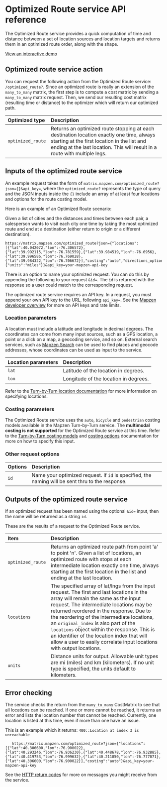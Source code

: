 # Optimized Route service API reference

The Optimized Route service provides a quick computation of time and distance between a set of location sources and location targets and returns them in an optimized route order, along with the shape.

[View an interactive demo](https://mapzen.com/products/mobility/optimized-route)

## Optimized route service action

You can request the following action from the Optimized Route service: `/optimized_route?`. Since an optimized route is really an extension of the `many_to_many` matrix, the first step is to compute a cost matrix by sending a `many_to_many` matrix request.  Then, we send our resulting cost matrix (resulting time or distance) to the optimizer which will return our optimized path.

| Optimized type | Description |
| :--------- | :----------- |
| `optimized_route` | Returns an optimized route stopping at each destination location exactly one time, always starting at the first location in the list and ending at the last location. This will result in a route with multiple legs.  |

## Inputs of the optimized route service

An example request takes the form of `matrix.mapzen.com/optimized_route?json={}&api_key=`, where the `optimized_route?` represents the type of query and the JSON inputs inside the ``{}`` include an array of at least four locations and options for the route costing model.

Here is an example of an Optimized Route scenario:

Given a list of cities and the distances and times between each pair, a salesperson wants to visit each city one time by taking the most optimized route and end at a destination (either return to origin or a different destination).

```
https://matrix.mapzen.com/optimized_route?json={"locations":[{"lat":40.042072,"lon":-76.306572},{"lat":39.992115,"lon":-76.781559},{"lat":39.984519,"lon":-76.6956},{"lat":39.996586,"lon":-76.769028},{"lat":39.984322,"lon":-76.706672}],"costing":"auto","directions_options":{"units":"miles"}}&api_key=your-mapzen-api-key
```

There is an option to name your optimized request. You can do this by appending the following to your request `&id=`.  The `id` is returned with the response so a user could match to the corresponding request.

The optimized route service requires an API key. In a request, you must append your own API key to the URL, following `api_key=`. See the [Mapzen developer overview](https://mapzen.com/documentation/overview/) for more on API keys and rate limits.

### Location parameters

A location must include a latitude and longitude in decimal degrees. The coordinates can come from many input sources, such as a GPS location, a point or a click on a map, a geocoding service, and so on. External search services, such as [Mapzen Search](https://mapzen.com/products/search/geocoding) can be used to find places and geocode addresses, whose coordinates can be used as input to the service.

| Location parameters | Description |
| :--------- | :----------- |
| `lat` | Latitude of the location in degrees. |
| `lon` | Longitude of the location in degrees. |

Refer to the [Turn-by-Turn location documentation](/turn-by-turn/api-reference.md#locations) for more information on specifying locations.

### Costing parameters

The Optimized Route service uses the `auto`, `bicycle` and `pedestrian` costing models available in the Mapzen Turn-by-Turn service. The **multimodal costing is not supported** for the Optimized Route service at this time.  Refer to the [Turn-by-Turn costing models](/turn-by-turn/api-reference.md#costing-models) and [costing options](/turn-by-turn/api-reference.md#costing-options) documentation for more on how to specify this input.

### Other request options

| Options | Description |
| :------------------ | :----------- |
| `id` | Name your optimized request. If `id` is specified, the naming will be sent thru to the response. |

## Outputs of the optimized route service

If an optimized request has been named using the optional `&id=` input, then the name will be returned as a string `id`.

These are the results of a request to the Optimized Route service.

| Item | Description |
| :---- | :----------- |
| `optimized_route` | Returns an optimized route path from point 'a' to point 'n'.  Given a list of locations, an optimized route with stops at each intermediate location exactly one time, always starting at the first location in the list and ending at the last location.|
| `locations` | The specified array of lat/lngs from the input request.  The first and last locations in the array will remain the same as the input request.  The intermediate locations may be returned reordered in the response.  Due to the reordering of the intermediate locations, an `original_index` is also part of the `locations` object within the response.  This is an identifier of the location index that will allow a user to easily correlate input locations with output locations. |
| `units` | Distance units for output. Allowable unit types are mi (miles) and km (kilometers). If no unit type is specified, the units default to kilometers. |

## Error checking

The service checks the return from the `many_to_many` CostMatrix to see that all locations can be reached. If one or more cannot be reached, it returns an error and lists the location number that cannot be reached.  Currently, one location is listed at this time, even if more than one have an issue.

This is an example which it returns: `400::Location at index 3 is unreachable`

```
   https://matrix.mapzen.com/optimized_route?json={"locations":[{"lat":40.306600,"lon":-76.900022},{"lat":40.293246,"lon":-76.936230},{"lat":40.448678,"lon":-76.932885},{"lat":40.419753,"lon":-76.999632},{"lat":40.211050,"lon":-76.777071},{"lat":40.306600,"lon":-76.900022}],"costing":"auto"}&api_key=your-mapzen-api-key
```

See the [HTTP return codes](/turn-by-turn/api-reference.md#http-status-codes-and-conditions) for more on messages you might receive from the service.
